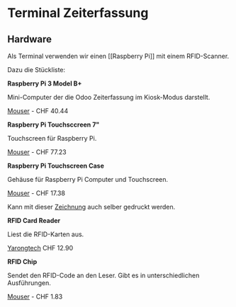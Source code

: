 # Terminal Zeiterfassung

## Hardware

Als Terminal verwenden wir einen [[Raspberry Pi]] mit einem RFID-Scanner.

Dazu die Stückliste:

**Raspberry Pi 3 Model B+**

Mini-Computer der die Odoo Zeiterfassung im Kiosk-Modus darstellt.

[Mouser](https://www.mouser.ch/new/raspberry-pi/raspberry-pi-3-bplus/) - CHF 40.44

**Raspberry Pi Touchsccreen 7"**

Touchscreen für Raspberry Pi.

[Mouser](https://www.mouser.ch/ProductDetail/474-LCD-13733/) - CHF 77.23

**Raspberry Pi Touchscreen Case**

Gehäuse für Raspberry Pi Computer und Touchscreen.

[Mouser](https://www.mouser.ch/ProductDetail/713-114992003/) - CHF 17.38

Kann mit dieser [Zeichnung](https://www.thingiverse.com/thing:1585924) auch selber gedruckt werden.

**RFID Card Reader**

Liest die RFID-Karten aus.

[Yarongtech](https://www.yarongtech.com/collections/rfid-reader/products/mifare-classic-card-reader-hf-rfid-usb-13-56mhz-iso14443a-ic-reader) CHF 12.90

**RFID Chip**

Sendet den RFID-Code an den Leser. Gibt es in unterschiedlichen Ausführungen.

[Mouser](https://www.mouser.ch/ProductDetail/Mikroe/MIKROE-1475/?qs=Jl8P5Tpu6m3JMLFFxNymZw%3D%3D) - CHF 1.83